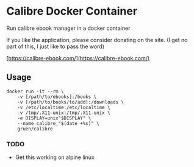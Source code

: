 # Calibre Docker Container

Run calibre ebook manager in a docker container

If you like the application, please consider donating on the site. (I get no part of this, I just like to pass the word)

[https://calibre-ebook.com/](https://calibre-ebook.com/)


## Usage
```shell
docker run -it --rm \
    -v [/path/to/ebooks]:/books \
    -v [/path/to/books/to/add]:/downloads \
    -v /etc/localtime:/etc/localtime \
    -v /tmp/.X11-unix:/tmp/.X11-unix \
    -e DISPLAY=unix"$DISPLAY" \
    --name calibre_"$(date +%s)" \
    gruen/calibre
```

### TODO
-   Get this working on alpine linux

